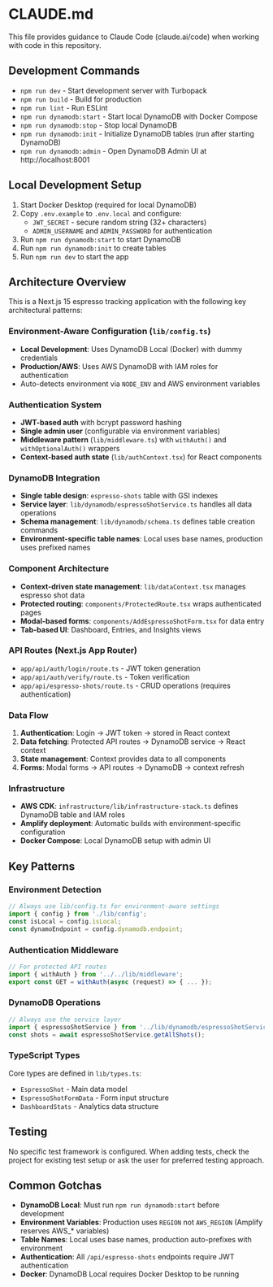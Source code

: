# CLAUDE.md

This file provides guidance to Claude Code (claude.ai/code) when working with code in this repository.

## Development Commands

- `npm run dev` - Start development server with Turbopack
- `npm run build` - Build for production 
- `npm run lint` - Run ESLint
- `npm run dynamodb:start` - Start local DynamoDB with Docker Compose
- `npm run dynamodb:stop` - Stop local DynamoDB
- `npm run dynamodb:init` - Initialize DynamoDB tables (run after starting DynamoDB)
- `npm run dynamodb:admin` - Open DynamoDB Admin UI at http://localhost:8001

## Local Development Setup

1. Start Docker Desktop (required for local DynamoDB)
2. Copy `.env.example` to `.env.local` and configure:
   - `JWT_SECRET` - secure random string (32+ characters)
   - `ADMIN_USERNAME` and `ADMIN_PASSWORD` for authentication
3. Run `npm run dynamodb:start` to start DynamoDB
4. Run `npm run dynamodb:init` to create tables
5. Run `npm run dev` to start the app

## Architecture Overview

This is a Next.js 15 espresso tracking application with the following key architectural patterns:

### Environment-Aware Configuration (`lib/config.ts`)
- **Local Development**: Uses DynamoDB Local (Docker) with dummy credentials
- **Production/AWS**: Uses AWS DynamoDB with IAM roles for authentication
- Auto-detects environment via `NODE_ENV` and AWS environment variables

### Authentication System
- **JWT-based auth** with bcrypt password hashing
- **Single admin user** (configurable via environment variables)
- **Middleware pattern** (`lib/middleware.ts`) with `withAuth()` and `withOptionalAuth()` wrappers
- **Context-based auth state** (`lib/authContext.tsx`) for React components

### DynamoDB Integration
- **Single table design**: `espresso-shots` table with GSI indexes
- **Service layer**: `lib/dynamodb/espressoShotService.ts` handles all data operations
- **Schema management**: `lib/dynamodb/schema.ts` defines table creation commands
- **Environment-specific table names**: Local uses base names, production uses prefixed names

### Component Architecture
- **Context-driven state management**: `lib/dataContext.tsx` manages espresso shot data
- **Protected routing**: `components/ProtectedRoute.tsx` wraps authenticated pages
- **Modal-based forms**: `components/AddEspressoShotForm.tsx` for data entry
- **Tab-based UI**: Dashboard, Entries, and Insights views

### API Routes (Next.js App Router)
- `app/api/auth/login/route.ts` - JWT token generation
- `app/api/auth/verify/route.ts` - Token verification
- `app/api/espresso-shots/route.ts` - CRUD operations (requires authentication)

### Data Flow
1. **Authentication**: Login → JWT token → stored in React context
2. **Data fetching**: Protected API routes → DynamoDB service → React context
3. **State management**: Context provides data to all components
4. **Forms**: Modal forms → API routes → DynamoDB → context refresh

### Infrastructure
- **AWS CDK**: `infrastructure/lib/infrastructure-stack.ts` defines DynamoDB table and IAM roles
- **Amplify deployment**: Automatic builds with environment-specific configuration
- **Docker Compose**: Local DynamoDB setup with admin UI

## Key Patterns

### Environment Detection
```typescript
// Always use lib/config.ts for environment-aware settings
import { config } from './lib/config';
const isLocal = config.isLocal;
const dynamoEndpoint = config.dynamodb.endpoint;
```

### Authentication Middleware
```typescript
// For protected API routes
import { withAuth } from '../../lib/middleware';
export const GET = withAuth(async (request) => { ... });
```

### DynamoDB Operations  
```typescript
// Always use the service layer
import { espressoShotService } from '../lib/dynamodb/espressoShotService';
const shots = await espressoShotService.getAllShots();
```

### TypeScript Types
Core types are defined in `lib/types.ts`:
- `EspressoShot` - Main data model
- `EspressoShotFormData` - Form input structure  
- `DashboardStats` - Analytics data structure

## Testing

No specific test framework is configured. When adding tests, check the project for existing test setup or ask the user for preferred testing approach.

## Common Gotchas

- **DynamoDB Local**: Must run `npm run dynamodb:start` before development
- **Environment Variables**: Production uses `REGION` not `AWS_REGION` (Amplify reserves AWS_* variables)
- **Table Names**: Local uses base names, production auto-prefixes with environment
- **Authentication**: All `/api/espresso-shots` endpoints require JWT authentication
- **Docker**: DynamoDB Local requires Docker Desktop to be running